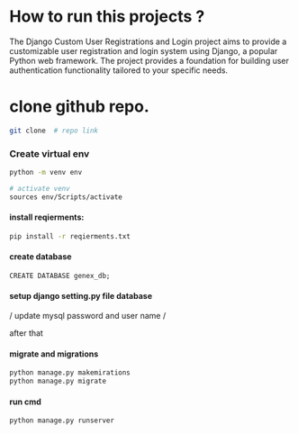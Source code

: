 #  How to run this projects ?
The Django Custom User Registrations and Login project aims to provide a customizable user registration and login system using Django, a popular Python web framework. The project provides a foundation for building user authentication functionality tailored to your specific needs.

# clone github repo.

```bash
git clone  # repo link
```
### Create virtual env 
```bash
python -m venv env

# activate venv 
sources env/Scripts/activate
```
#### install reqierments:
```bash
pip install -r reqierments.txt
```
#### create database 
```mysql
CREATE DATABASE genex_db;
```

#### setup django setting.py file database 
/
update mysql password and user name
/

after that

#### migrate and migrations

```bash
python manage.py makemirations
python manage.py migrate
```

#### run cmd 

```bash
python manage.py runserver
```

